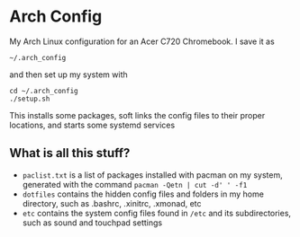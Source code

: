 # Arch Config
My Arch Linux configuration for an Acer C720 Chromebook. I save it as

    ~/.arch_config

and then set up my system with

    cd ~/.arch_config
    ./setup.sh

This installs some packages, soft links the config files to their proper
locations, and starts some systemd services

## What is all this stuff?
- `paclist.txt` is a list of packages installed with pacman on my system,
generated with the command `pacman -Qetn | cut -d' ' -f1`
- `dotfiles` contains the hidden config files and folders in my home directory,
such as .bashrc, .xinitrc, .xmonad, etc
- `etc` contains the system config files found in `/etc` and its
subdirectories, such as sound and touchpad settings
